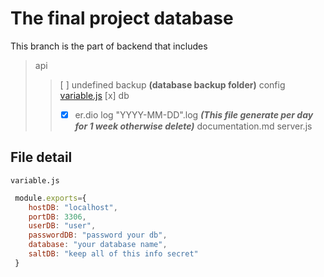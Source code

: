 # The final project database

This branch is the part of backend that includes
> api
>> [ ] undefined
> backup **(database backup folder)**
> config
 >> [variable.js](https://github.com/Akaru1xR1N/clinic-project-db "Jump to file detail")
> [x] db
 >> + [x] er.dio
> log
 >> "YYYY-MM-DD".log ***(This file generate per day for 1 week otherwise delete)***
> documentation.md
> server.js


## File detail
`variable.js`
```js
 module.exports={
    hostDB: "localhost",
    portDB: 3306,
    userDB: "user",
    passwordDB: "password your db",
    database: "your database name",
    saltDB: "keep all of this info secret"
 }
 ```